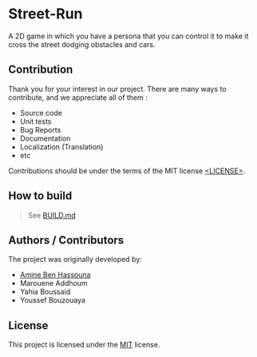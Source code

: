 # Street-Run

A 2D game in which you have a persona that you can control it to make it cross the street dodging obstacles and cars.

## Contribution

Thank you for your interest in our project. There are many ways to contribute,
and we appreciate all of them :

- Source code
- Unit tests
- Bug Reports
- Documentation
- Localization (Translation)
- etc

Contributions should be under the terms of the MIT license [&lt;LICENSE&gt;](LICENSE).

## How to build

> See [BUILD.md](BUILD.md)

## Authors / Contributors

The project was originally developed by:

- [Amine Ben Hassouna](https://github.com/aminosbh)
- Marouene Addhoum
- Yahia Boussaid
- Youssef Bouzouaya

## License

This project is licensed under the [MIT](LICENSE) license.
